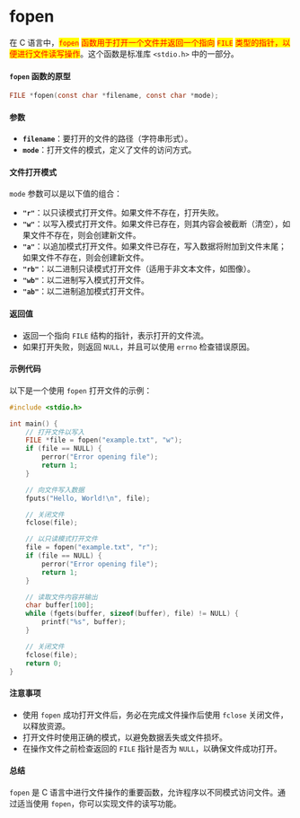 # fopen

在 C 语言中，<mark style="color:red;">`fopen`</mark> <mark style="color:red;"></mark><mark style="color:red;">函数用于打开一个文件并返回一个指向</mark> <mark style="color:red;"></mark><mark style="color:red;">`FILE`</mark> <mark style="color:red;"></mark><mark style="color:red;">类型的指针，以便进行文件读写操作</mark>。这个函数是标准库 `<stdio.h>` 中的一部分。

#### `fopen` 函数的原型

```c
FILE *fopen(const char *filename, const char *mode);
```

#### 参数

* **`filename`**：要打开的文件的路径（字符串形式）。
* **`mode`**：打开文件的模式，定义了文件的访问方式。

#### 文件打开模式

`mode` 参数可以是以下值的组合：

* **`"r"`**：以只读模式打开文件。如果文件不存在，打开失败。
* **`"w"`**：以写入模式打开文件。如果文件已存在，则其内容会被截断（清空），如果文件不存在，则会创建新文件。
* **`"a"`**：以追加模式打开文件。如果文件已存在，写入数据将附加到文件末尾；如果文件不存在，则会创建新文件。
* **`"rb"`**：以二进制只读模式打开文件（适用于非文本文件，如图像）。
* **`"wb"`**：以二进制写入模式打开文件。
* **`"ab"`**：以二进制追加模式打开文件。

#### 返回值

* 返回一个指向 `FILE` 结构的指针，表示打开的文件流。
* 如果打开失败，则返回 `NULL`，并且可以使用 `errno` 检查错误原因。

#### 示例代码

以下是一个使用 `fopen` 打开文件的示例：

```c
#include <stdio.h>

int main() {
    // 打开文件以写入
    FILE *file = fopen("example.txt", "w");
    if (file == NULL) {
        perror("Error opening file");
        return 1;
    }

    // 向文件写入数据
    fputs("Hello, World!\n", file);

    // 关闭文件
    fclose(file);

    // 以只读模式打开文件
    file = fopen("example.txt", "r");
    if (file == NULL) {
        perror("Error opening file");
        return 1;
    }

    // 读取文件内容并输出
    char buffer[100];
    while (fgets(buffer, sizeof(buffer), file) != NULL) {
        printf("%s", buffer);
    }

    // 关闭文件
    fclose(file);
    return 0;
}
```

#### 注意事项

* 使用 `fopen` 成功打开文件后，务必在完成文件操作后使用 `fclose` 关闭文件，以释放资源。
* 打开文件时使用正确的模式，以避免数据丢失或文件损坏。
* 在操作文件之前检查返回的 `FILE` 指针是否为 `NULL`，以确保文件成功打开。

#### 总结

`fopen` 是 C 语言中进行文件操作的重要函数，允许程序以不同模式访问文件。通过适当使用 `fopen`，你可以实现文件的读写功能。

